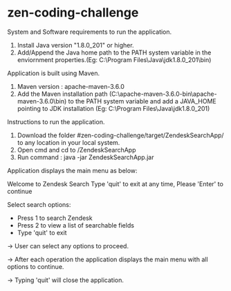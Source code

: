 # zen-coding-challenge
System and Software requirements to run the application.
1. Install Java version "1.8.0_201" or higher.
2. Add/Append the Java home path to the PATH system variable in the enviornment properties.(Eg: C:\Program Files\Java\jdk1.8.0_201\bin)
 
Application is built using Maven. 
1. Maven version : apache-maven-3.6.0
2. Add the Maven installation path (C:\apache-maven-3.6.0-bin\apache-maven-3.6.0\bin) to the PATH system variable and add a JAVA_HOME pointing to JDK installation (Eg: C:\Program Files\Java\jdk1.8.0_201)

Instructions to run the application.
1. Download the folder #zen-coding-challenge/target/ZendeskSearchApp/ to any location in your local system.
2. Open cmd and cd to <path>/ZendeskSearchApp
3. Run command :  java -jar ZendeskSearchApp.jar
  
Application displays the main menu as below:

 Welcome to Zendesk Search
 Type 'quit' to exit at any time, Please 'Enter' to continue

 Select search options:
 * Press 1 to search Zendesk
 * Press 2 to view a list of searchable fields
 * Type 'quit' to exit

-> User can select any options to proceed.

-> After each operation the application displays the main menu with all options to continue.

-> Typing 'quit' will close the application.

